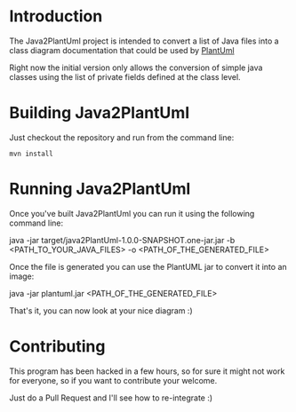 # Introduction

The Java2PlantUml project is intended to convert a list of Java files into a class diagram documentation that could be used by [PlantUml](http://plantuml.sourceforge.net/classes.html)

Right now the initial version only allows the conversion of simple java classes using the list of private fields defined at the class level.

# Building Java2PlantUml

Just checkout the repository and run from the command line:

    mvn install

# Running Java2PlantUml

Once you've built Java2PlantUml you can run it using the following command line:

   java -jar target/java2PlantUml-1.0.0-SNAPSHOT.one-jar.jar -b <PATH_TO_YOUR_JAVA_FILES> -o <PATH_OF_THE_GENERATED_FILE>

Once the file is generated you can use the PlantUML jar to convert it into an image:

   java -jar plantuml.jar <PATH_OF_THE_GENERATED_FILE>

That's it, you can now look at your nice diagram :)

# Contributing

This program has been hacked in a few hours, so for sure it might not work for everyone, so if you want to contribute your welcome.

Just do a Pull Request and I'll see how to re-integrate :)
